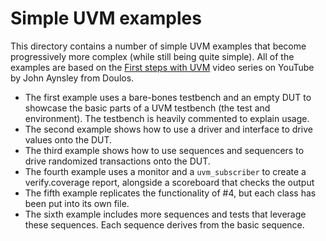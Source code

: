 # Simple UVM examples
This directory contains a number of simple UVM examples that become progressively more complex (while still being quite simple). All of the examples are based on the [First steps with UVM](https://www.youtube.com/playlist?list=PLBIILfL2t1lnvzw7vF0arlvu36Wj4--D7) video series on YouTube by John Aynsley from Doulos.

* The first example uses a bare-bones testbench and an empty DUT to showcase the basic parts of a UVM testbench (the test and environment). The testbench is heavily commented to explain usage.
* The second example shows how to use a driver and interface to drive values onto the DUT. 
* The third example shows how to use sequences and sequencers to drive randomized transactions onto the DUT.
* The fourth example uses a monitor and a `uvm_subscriber` to create a verify.coverage report, alongside a scoreboard that checks the output
* The fifth example replicates the functionality of #4, but each class has been put into its own file.
* The sixth example includes more sequences and tests that leverage these sequences. Each sequence derives from the basic sequence.